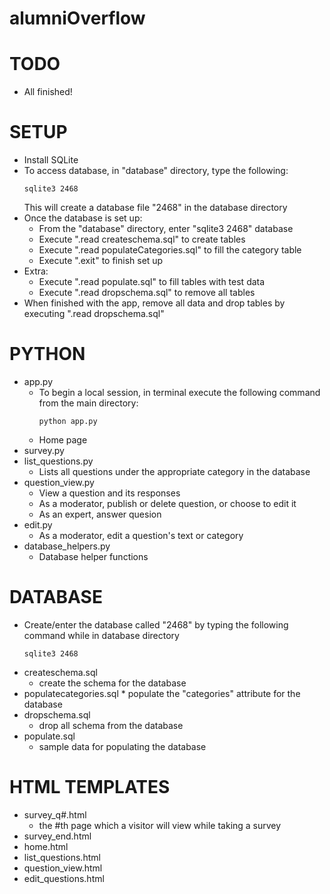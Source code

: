 # alumniOverflow

# TODO
  * All finished!

# SETUP
  * Install SQLite
  * To access database, in "database" directory, type the following:
    ```
    sqlite3 2468
    ```
    This will create a database file "2468" in the database directory
  * Once the database is set up:
    * From the "database" directory, enter "sqlite3 2468" database
    * Execute ".read createschema.sql" to create tables
    * Execute ".read populateCategories.sql" to fill the category table
    * Execute ".exit" to finish set up
  * Extra:
    * Execute ".read populate.sql" to fill tables with test data
    * Execute ".read dropschema.sql" to remove all tables
  * When finished with the app, remove all data and drop tables by executing ".read dropschema.sql"
    
# PYTHON
  * app.py
    * To begin a local session, in terminal execute the following command from the main directory:
      ```
      python app.py
      ```  
    * Home page
  * survey.py
  * list_questions.py
    * Lists all questions under the appropriate category in the database
  * question_view.py
    * View a question and its responses
    * As a moderator, publish or delete question, or choose to edit it
    * As an expert, answer quesion
  * edit.py 
    * As a moderator, edit a question's text or category
  * database_helpers.py
    * Database helper functions
    
# DATABASE
  * Create/enter the database called "2468" by typing the following command while in database directory
    ```
    sqlite3 2468
    ```  
  * createschema.sql
    * create the schema for the database
  *  populatecategories.sql
    * populate the "categories" attribute for the database
  * dropschema.sql
    * drop all schema from the database
  * populate.sql
    * sample data for populating the database

# HTML TEMPLATES
  * survey_q#.html
    * the #th page which a visitor will view while taking a survey
  * survey_end.html
  * home.html
  * list_questions.html
  * question_view.html
  * edit_questions.html
